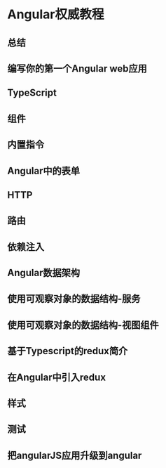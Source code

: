 # Angular权威教程

## 总结

## 编写你的第一个Angular web应用

## TypeScript

## 组件

## 内置指令

## Angular中的表单

## HTTP

## 路由

## 依赖注入

## Angular数据架构

## 使用可观察对象的数据结构-服务

## 使用可观察对象的数据结构-视图组件

## 基于Typescript的redux简介

## 在Angular中引入redux

## 样式

## 测试

## 把angularJS应用升级到angular